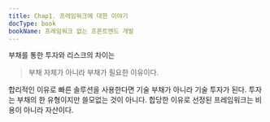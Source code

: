```yaml
---
title: Chap1. 프레임워크에 대한 이야기
docType: book
bookName: 프레임워크 없는 프론트엔드 개발
---
```


부채를 통한 투자와 리스크의 차이는
> 부채 자체가 아니라 부채가 필요한 이유이다.

합리적인 이유로 빠른 솔루션을 사용한다면 기술 부채가 아니라 기술 투자가 된다. 투자는 부채의 한 유형이지만 쓸모없는 것이 아니다. 합당한 이유로 선정된 프레임워크는 비용이 아니라 자산이다.


